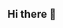 ## Hi there 👋

<!--
**pika4ytka/pika4ytka** is a ✨ _special_ ✨ repository because its `README.md` (this file) appears on your GitHub profile.

Here are some ideas to get you started:

- 🔭 I’m currently working on student
- 🌱 I’m currently learning all
- 👯 I’m looking to collaborate on something
- 🤔 I’m looking for help with all
- 💬 Ask me about something
- 📫 How to reach me: None
- 😄 Pronouns: something
- ⚡ Fun fact: something
-->
